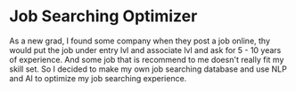 # Job Searching Optimizer
As a new grad, I found some company when they post a job online, thy would put the job under entry lvl and associate lvl and ask for 5 - 10 years of experience. And some job that is recommend to me doesn't really fit my skill set. So I decided to make my own job searching database and use NLP and AI to optimize my job searching experience. 
